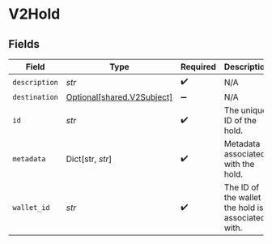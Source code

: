 # V2Hold


## Fields

| Field                                                          | Type                                                           | Required                                                       | Description                                                    |
| -------------------------------------------------------------- | -------------------------------------------------------------- | -------------------------------------------------------------- | -------------------------------------------------------------- |
| `description`                                                  | *str*                                                          | :heavy_check_mark:                                             | N/A                                                            |
| `destination`                                                  | [Optional[shared.V2Subject]](../../models/shared/v2subject.md) | :heavy_minus_sign:                                             | N/A                                                            |
| `id`                                                           | *str*                                                          | :heavy_check_mark:                                             | The unique ID of the hold.                                     |
| `metadata`                                                     | Dict[str, *str*]                                               | :heavy_check_mark:                                             | Metadata associated with the hold.                             |
| `wallet_id`                                                    | *str*                                                          | :heavy_check_mark:                                             | The ID of the wallet the hold is associated with.              |